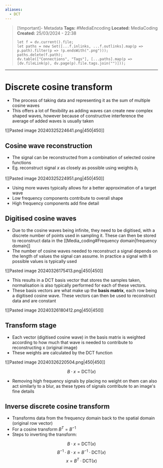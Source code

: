 ```yaml
---
aliases:
  - DCT
---
```


> [!important]- Metadata
> **Tags:** #MediaEncoding 
> **Located:** MediaCoding
> **Created:** 25/03/2024 - 22:38
> ```dataviewjs
> let f = dv.current().file;
> let paths = new Set([...f.inlinks, ...f.outlinks].map(p => p.path).filter(p => !p.endsWith(".png")));
> paths.delete(f.path);
> dv.table(["Connections", "Tags"], [...paths].map(p => [dv.fileLink(p), dv.page(p).file.tags.join("")]));
> ```

___
# Discrete cosine transform
- The process of taking data and representing it as the sum of multiple cosine waves 
- This offers a lot of flexibility as adding waves can create new complex shaped waves, however because of constructive interference the average of added waves is usually taken

![[Pasted image 20240325224641.png|450|450]]


## Cosine wave reconstruction
- The signal can be reconstructed from a combination of selected cosine functions
- Eg. reconstruct signal $x$ as closely as possible using weights $b_{i}$

![[Pasted image 20240325224951.png|450|450]]

- Using more waves typically allows for a better approximation of a target wave
- Low frequency components contribute to overall shape 
- High frequency components add fine detail

## Digitised cosine waves
- Due to the cosine waves being infinite, they need to be digitised, with a discrete number of points used in sampling it. These can then be stored to reconstruct data in the [[Media_coding#Frequency domain|frequency domain]]
- The number of cosine waves needed to reconstruct a signal depends on the length of values the signal can assume. In practice a signal with 8 possible values is typically used

![[Pasted image 20240326175413.png|450|450]]

- This results in a DCT basis vector that stores the samples taken, normalisation is also typically performed for each of these vectors. 
- These basis vectors are what make up the **basis matrix**, each row being a digitised cosine wave. These vectors can then be used to reconstruct data and are constant

![[Pasted image 20240326180412.png|450|450]]



## Transform stage
- Each vector (digitised cosine wave) in the basis matrix is weighted according to how much that wave is needed to contribute to reconstructing x (original image)
- These weights are calculated by the DCT function

![[Pasted image 20240326220504.png|450|450]]

$$B\cdot x=\text{DCT}(x)$$

- Removing high frequency signals by placing no weight on them can also act similarly to a blur, as these types of signals contribute to an image's fine details 


## Inverse discrete cosine transform
- Transforms data from the frequency domain back to the spatial domain (original row vector)
- For a cosine transform $B^T=B^{-1}$
- Steps to inverting the transform:

$$B\cdot x=\text{DCT}(x)$$
$$B^{-1}\cdot B\cdot x=B^{-1}\cdot\text{DCT}(x)$$
$$x=B^{T}\cdot \text{DCT}(x)$$
